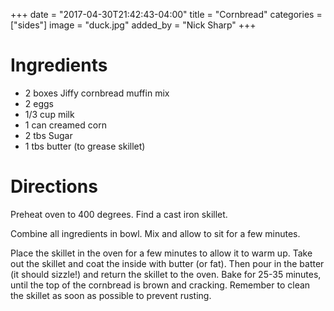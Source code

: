+++
date = "2017-04-30T21:42:43-04:00"
title = "Cornbread"
categories = ["sides"]
image = "duck.jpg"
added_by = "Nick Sharp"
+++

# Ingredients

- 2 boxes Jiffy cornbread muffin mix
- 2 eggs
- 1/3 cup milk
- 1 can creamed corn
- 2 tbs Sugar
- 1 tbs butter (to grease skillet)

# Directions

Preheat oven to 400 degrees. Find a cast iron skillet.

Combine all ingredients in bowl. Mix and allow to sit for a few minutes.

Place the skillet in the oven for a few minutes to allow it to warm up. Take out the skillet and coat the inside with butter (or fat). Then pour in the batter (it should sizzle!) and return the skillet to the oven. Bake for 25-35 minutes, until the top of the cornbread is brown and cracking. Remember to clean the skillet as soon as possible to prevent rusting. 